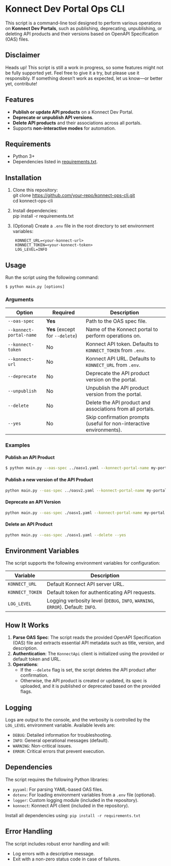 # Konnect Dev Portal Ops CLI

This script is a command-line tool designed to perform various operations on **Konnect Dev Portals**, such as publishing, deprecating, unpublishing, or deleting API products and their versions based on OpenAPI Specification (OAS) files.

## Disclaimer

Heads up! This script is still a work in progress, so some features might not be fully supported yet. Feel free to give it a try, but please use it responsibly. If something doesn’t work as expected, let us know—or better yet, contribute!

## Features

- **Publish or update API products** on a Konnect Dev Portal.  
- **Deprecate or unpublish API versions**.  
- **Delete API products** and their associations across all portals.  
- Supports **non-interactive modes** for automation.  

## Requirements

- Python 3+  
- Dependencies listed in [requirements.txt](#dependencies).  

## Installation

1. Clone this repository:  
   git clone https://github.com/your-repo/konnect-ops-cli.git  
   cd konnect-ops-cli  

2. Install dependencies:  
   pip install -r requirements.txt  

3. (Optional) Create a `.env` file in the root directory to set environment variables: 
   ```
    KONNECT_URL=<your-konnect-url>  
    KONNECT_TOKEN=<your-konnect-token>  
    LOG_LEVEL=INFO
   ```  

## Usage

Run the script using the following command:  

```shell
$ python main.py [options]  
```

### Arguments

| Option                   | Required            | Description                                                                 |  
|--------------------------|---------------------|-----------------------------------------------------------------------------|  
| `--oas-spec`             | **Yes**            | Path to the OAS spec file.                                                 |  
| `--konnect-portal-name`  | **Yes** (except for `--delete`) | Name of the Konnect portal to perform operations on.                       |  
| `--konnect-token`        | No                 | Konnect API token. Defaults to `KONNECT_TOKEN` from `.env`.                |  
| `--konnect-url`          | No                 | Konnect API URL. Defaults to `KONNECT_URL` from `.env`.                    |  
| `--deprecate`            | No                 | Deprecate the API product version on the portal.                           |  
| `--unpublish`            | No                 | Unpublish the API product version from the portal.                         |  
| `--delete`               | No                 | Delete the API product and associations from all portals.                  |  
| `--yes`                  | No                 | Skip confirmation prompts (useful for non-interactive environments).       |  

### Examples

#### Publish an API Product  

```bash
$ python main.py --oas-spec ../oasv1.yaml --konnect-portal-name my-portal 
```
#### Publish a new version of the API Product

```bash
python main.py --oas-spec ../oasv2.yaml --konnect-portal-name my-portal
```

#### Deprecate an API Version  

```bash
python main.py --oas-spec ./oasv1.yaml --konnect-portal-name my-portal --deprecate
```

#### Delete an API Product  

```bash
python main.py --oas-spec ./oasv1.yaml --delete --yes
```

## Environment Variables

The script supports the following environment variables for configuration:  

| Variable        | Description                                                                 |  
|-----------------|-----------------------------------------------------------------------------|  
| `KONNECT_URL`   | Default Konnect API server URL.                                             |  
| `KONNECT_TOKEN` | Default token for authenticating API requests.                              |  
| `LOG_LEVEL`     | Logging verbosity level (`DEBUG`, `INFO`, `WARNING`, `ERROR`). Default: `INFO`. |  

## How It Works

1. **Parse OAS Spec**: The script reads the provided OpenAPI Specification (OAS) file and extracts essential API metadata such as title, version, and description.  
2. **Authentication**: The `KonnectApi` client is initialized using the provided or default token and URL.  
3. **Operations**:  
   - If the `--delete` flag is set, the script deletes the API product after confirmation.  
   - Otherwise, the API product is created or updated, its spec is uploaded, and it is published or deprecated based on the provided flags.  

## Logging

Logs are output to the console, and the verbosity is controlled by the `LOG_LEVEL` environment variable. Available levels are:  

- `DEBUG`: Detailed information for troubleshooting.  
- `INFO`: General operational messages (default).  
- `WARNING`: Non-critical issues.  
- `ERROR`: Critical errors that prevent execution.  

## Dependencies

The script requires the following Python libraries:  

- `pyyaml`: For parsing YAML-based OAS files.  
- `dotenv`: For loading environment variables from a `.env` file (optional).  
- `logger`: Custom logging module (included in the repository).  
- `konnect`: Konnect API client (included in the repository).  

Install all dependencies using: `pip install -r requirements.txt` 

## Error Handling

The script includes robust error handling and will:  

- Log errors with a descriptive message.  
- Exit with a non-zero status code in case of failures.  